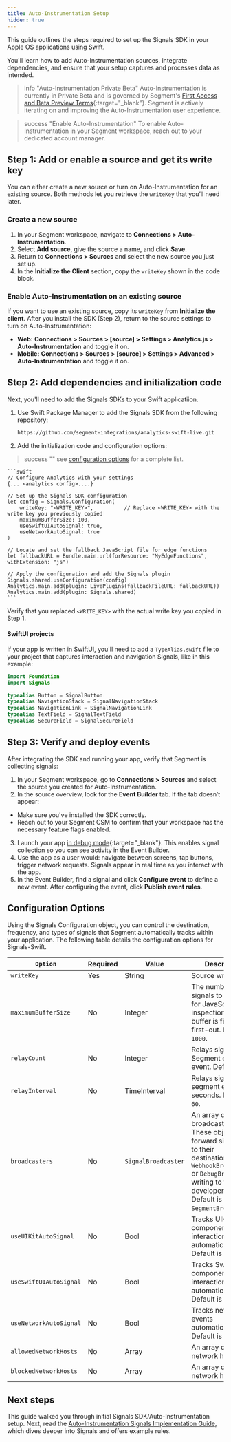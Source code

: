 ```yaml
---
title: Auto-Instrumentation Setup
hidden: true
---
```


This guide outlines the steps required to set up the Signals SDK in your Apple OS applications using Swift. 

You'll learn how to add Auto-Instrumentation sources, integrate dependencies, and ensure that your setup captures and processes data as intended.  

> info "Auto-Instrumentation Private Beta"
> Auto-Instrumentation is currently in Private Beta and is governed by Segment's [First Access and Beta Preview Terms](https://www.twilio.com/en-us/legal/tos){:target="_blank"}. Segment is actively iterating on and improving the Auto-Instrumentation user experience.

> success "Enable Auto-Instrumentation"
> To enable Auto-Instrumentation in your Segment workspace, reach out to your dedicated account manager.

## Step 1: Add or enable a source and get its write key

You can either create a new source or turn on Auto-Instrumentation for an existing source. Both methods let you retrieve the `writeKey` that you’ll need later.

### Create a new source

1. In your Segment workspace, navigate to **Connections > Auto-Instrumentation**.
2. Select **Add source**, give the source a name, and click **Save**.
3. Return to **Connections > Sources** and select the new source you just set up.
4. In the **Initialize the Client** section, copy the `writeKey` shown in the code block.

### Enable Auto-Instrumentation on an existing source

If you want to use an existing source, copy its `writeKey` from **Initialize the client**. After you install the SDK (Step 2), return to the source settings to turn on Auto-Instrumentation:

- **Web:** **Connections > Sources > [source] > Settings > Analytics.js > Auto-Instrumentation** and toggle it on.
- **Mobile:** **Connections > Sources > [source] > Settings > Advanced > Auto-Instrumentation** and toggle it on.

## Step 2: Add dependencies and initialization code

Next, you'll need to add the Signals SDKs to your Swift applicatiion.

1. Use Swift Package Manager to add the Signals SDK from the following repository:

    ```zsh
    https://github.com/segment-integrations/analytics-swift-live.git
    ```

2. Add the initialization code and configuration options:

> success ""
> see [configuration options](#configuration-options) for a complete list.

    ```swift
    // Configure Analytics with your settings
    {... <analytics config>....} 

    // Set up the Signals SDK configuration
    let config = Signals.Configuration(
        writeKey: "<WRITE_KEY>",          // Replace <WRITE_KEY> with the write key you previously copied
        maximumBufferSize: 100,
        useSwiftUIAutoSignal: true,
        useNetworkAutoSignal: true
    )

    // Locate and set the fallback JavaScript file for edge functions
    let fallbackURL = Bundle.main.url(forResource: "MyEdgeFunctions", withExtension: "js")

    // Apply the configuration and add the Signals plugin
    Signals.shared.useConfiguration(config)
    Analytics.main.add(plugin: LivePlugins(fallbackFileURL: fallbackURL))
    Analytics.main.add(plugin: Signals.shared)
    ```

Verify that you replaced `<WRITE_KEY>` with the actual write key you copied in Step 1.

#### SwiftUI projects

If your app is written in SwiftUI, you'll need to add a `TypeAlias.swift` file to your project that captures interaction and navigation Signals, like in this example:

```swift
import Foundation
import Signals

typealias Button = SignalButton
typealias NavigationStack = SignalNavigationStack
typealias NavigationLink = SignalNavigationLink
typealias TextField = SignalTextField
typealias SecureField = SignalSecureField
```
## Step 3: Verify and deploy events

After integrating the SDK and running your app, verify that Segment is collecting signals:

1. In your Segment workspace, go to **Connections > Sources** and select the source you created for Auto-Instrumentation.
2. In the source overview, look for the **Event Builder** tab. If the tab doesn’t appear:
  - Make sure you've installed the SDK correctly.
  - Reach out to your Segment CSM to confirm that your workspace has the necessary feature flags enabled.
3. Launch your app [in debug mode](https://github.com/segmentio/analytics-next/tree/master/packages/signals/signals#sending-and-viewing-signals-on-segmentcom-debug-mode){:target="_blank"}. This enables signal collection so you can see activity in the Event Builder.
4. Use the app as a user would: navigate between screens, tap buttons, trigger network requests. Signals appear in real time as you interact with the app.
5. In the Event Builder, find a signal and click **Configure event** to define a new event. After configuring the event, click **Publish event rules**.

## Configuration Options

Using the Signals Configuration object, you can control the destination, frequency, and types of signals that Segment automatically tracks within your application. The following table details the configuration options for Signals-Swift.

| `Option`               | Required | Value                      | Description                                                                                                                                                                                            |
| ---------------------- | -------- | -------------------------- | ------------------------------------------------------------------------------------------------------------------------------------------------------------------------------------------------------ |
| `writeKey`             | Yes      | String                     | Source write key                                                                                                                                                                                       |
| `maximumBufferSize`    | No       | Integer                    | The number of signals to be kept for JavaScript inspection. This buffer is first-in, first-out. Default is `1000`.                                                                                     |
| `relayCount`           | No       | Integer                    | Relays signals to Segment every Xth event. Default is `20`.                                                                                                                                            |
| `relayInterval`        | No       | TimeInterval  | Relays signals to segment every X seconds. Default is `60`.                                                                                                                                            |
| `broadcasters`         | No       | `SignalBroadcaster`        | An array of broadcasters. These objects forward signal data to their destinations, like `WebhookBroadcaster` or  `DebugBroadcaster` writing to the developer console. Default is `SegmentBroadcaster`. |
| `useUIKitAutoSignal`   | No       | Bool                       | Tracks UIKit component interactions automatically. Default is `false`.                                                                                                                                 |
| `useSwiftUIAutoSignal` | No       | Bool                       | Tracks SwiftUI component interactions automatically. Default is `false`.                                                                                                                               |
| `useNetworkAutoSignal` | No       | Bool                       | Tracks network events automatically. Default is `false`.                                                                                                                                               |
| `allowedNetworkHosts`  | No       | Array                      | An array of allowed network hosts.                                                                                                                                                                     |
| `blockedNetworkHosts`  | No       | Array                      | An array of blocked network hosts.                                                                                                                                                

## Next steps

This guide walked you through initial Signals SDK/Auto-Instrumentation setup. Next, read the [Auto-Instrumentation Signals Implementation Guide](/docs/connections/auto-instrumentation/configuration/), which dives deeper into Signals and offers example rules. 
